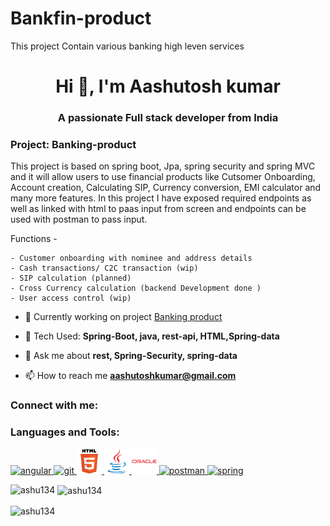# Bankfin-product
This project Contain various banking high leven services 
<h1 align="center">Hi 👋, I'm Aashutosh kumar</h1>
<h3 align="center">A passionate Full stack developer from India</h3>
<h3 align="left">Project: Banking-product</h3>
<p>This project is based on spring boot, Jpa, spring security and spring MVC and it will allow users to use financial products like Cutsomer Onboarding, Account creation, Calculating SIP, Currency conversion, EMI calculator and many more features. In this project I have exposed required endpoints as well as linked with html to paas input from screen and endpoints can be used with postman to pass input.</p>
<p>Functions - </p>

    - Customer onboarding with nominee and address details
    - Cash transactions/ C2C transaction (wip) 
    - SIP calculation (planned)
    - Cross Currency calculation (backend Development done )
    - User access control (wip)
  
- 🔭 Currently working on project [Banking product](https://github.com/ashu134/Bankfin-product.git)

- 🌱 Tech Used:  **Spring-Boot, java, rest-api, HTML,Spring-data**

- 💬 Ask me about **rest, Spring-Security, spring-data**

- 📫 How to reach me **aashutoshkumar@gmail.com**

<h3 align="left">Connect with me:</h3>
<p align="left">
</p>

<h3 align="left">Languages and Tools:</h3>
<p align="left"> <a href="https://angular.io" target="_blank" rel="noreferrer"> <img src="https://angular.io/assets/images/logos/angular/angular.svg" alt="angular" width="40" height="40"/> </a> <a href="https://git-scm.com/" target="_blank" rel="noreferrer"> <img src="https://www.vectorlogo.zone/logos/git-scm/git-scm-icon.svg" alt="git" width="40" height="40"/> </a> <a href="https://www.w3.org/html/" target="_blank" rel="noreferrer"> <img src="https://raw.githubusercontent.com/devicons/devicon/master/icons/html5/html5-original-wordmark.svg" alt="html5" width="40" height="40"/> </a> <a href="https://www.java.com" target="_blank" rel="noreferrer"> <img src="https://raw.githubusercontent.com/devicons/devicon/master/icons/java/java-original.svg" alt="java" width="40" height="40"/> </a> <a href="https://www.oracle.com/" target="_blank" rel="noreferrer"> <img src="https://raw.githubusercontent.com/devicons/devicon/master/icons/oracle/oracle-original.svg" alt="oracle" width="40" height="40"/> </a> <a href="https://postman.com" target="_blank" rel="noreferrer"> <img src="https://www.vectorlogo.zone/logos/getpostman/getpostman-icon.svg" alt="postman" width="40" height="40"/> </a> <a href="https://spring.io/" target="_blank" rel="noreferrer"> <img src="https://www.vectorlogo.zone/logos/springio/springio-icon.svg" alt="spring" width="40" height="40"/> </a> </p>

<p><img align="left" src="https://github-readme-stats.vercel.app/api/top-langs?username=ashu134&show_icons=true&locale=en&layout=compact" alt="ashu134" /></p>

<p>&nbsp;<img align="center" src="https://github-readme-stats.vercel.app/api?username=ashu134&show_icons=true&locale=en" alt="ashu134" /></p>

<p><img align="center" src="https://github-readme-streak-stats.herokuapp.com/?user=ashu134&" alt="ashu134" /></p>
